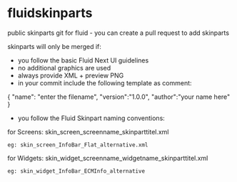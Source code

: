 # fluidskinparts
public skinparts git for fluid - you can create a pull request to add skinparts

skinparts will only be merged if:
  - you follow the basic Fluid Next UI guidelines
  - no additional graphics are used
  - always provide XML + preview PNG
  - in your commit include the following template as comment:
  
  {
    "name": "enter the filename",
    "version":"1.0.0",
    "author":"your name here"
  }
     
  - you follow the Fluid Skinpart naming conventions:
  
  for Screens:
    skin_screen_screenname_skinparttitel.xml
    
    eg: skin_screen_InfoBar_Flat_alternative.xml
    
  for Widgets:
    skin_widget_screenname_widgetname_skinparttitel.xml
    
    eg: skin_widget_InfoBar_ECMInfo_alternative

